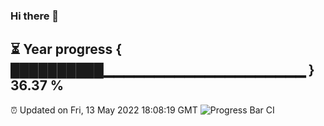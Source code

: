 ### Hi there 👋
⏳ Year progress { ██████████▁▁▁▁▁▁▁▁▁▁▁▁▁▁▁▁▁▁▁▁ } 36.37 %
---
⏰ Updated on Fri, 13 May 2022 18:08:19 GMT
![Progress Bar CI](https://github.com/Moyi321/Moyi321/workflows/Progress%20Bar%20CI/badge.svg)
